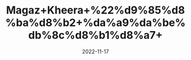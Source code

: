 ---
title: 'Magaz+Kheera+%22%d9%85%d8%ba%d8%b2+%da%a9%da%be%db%8c%d8%b1%d8%a7+'
date: '2022-11-17' 
metatag: '' 
inventory: '0' 
draft: false 
# meta description 
shortDescripton: 'Unshelled+Dried+Cocumber+Seeds%22++The+benefits+of+cucumber+seeds+can+be+attributed+to+its+major+nutrients.+It+offers+benefits+for+your+skin%2c+hair%2c+and+overall+health'
description: 'Food+Product'
longdescription: ''
tags: ''
brand: ''
subCategory: ''
unit: '50 gm-Pk'
sellCount: '0'
featured: True
# product Price
price: '150.0'
# Product Short Description
shortDescription: 'Unshelled+Dried+Cocumber+Seeds%22++The+benefits+of+cucumber+seeds+can+be+attributed+to+its+major+nutrients.+It+offers+benefits+for+your+skin%2c+hair%2c+and+overall+health'
productID: '38141207-082D-ED11-9968-005056B3A416'
type: 'products'
category: 'Food+Product' 
thumnailproduct: 'https://eraconnect.blob.core.windows.net/product-images/aminsaddiquidawakhana/38141207-082D-ED11-9968-005056B3A416.webp' 
images:
  - image: 'https://eraconnect.blob.core.windows.net/product-images/aminsaddiquidawakhana/38141207-082D-ED11-9968-005056B3A416.webp'  
Variants:
---